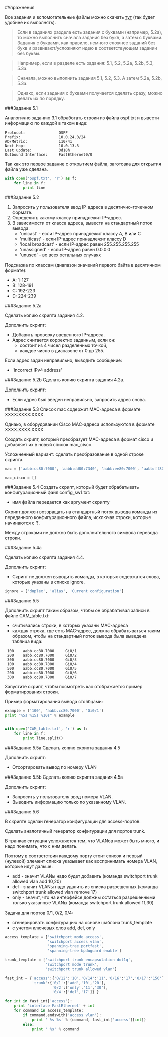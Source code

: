 #Упражнения

Все задания и вспомогательные файлы можно скачать [тут](https://github.com/natenka/PyNEng/blob/master/exercises.zip) (так будет удобнее их выполнять).

> Если в заданиях раздела есть задания с буквами (например, 5.2a), то можно выполнить сначала задания без букв, а затем с буквами. Задания с буквами, как правило, немного сложнее заданий без букв и развивают/усложняют идею в соответствующем задании без буквы.

> Например, если в разделе есть задания: 5.1, 5.2, 5.2a, 5.2b, 5.3, 5.3a.

> Сначала, можно выполнить задания 5.1, 5.2, 5.3. А затем 5.2a, 5.2b, 5.3a.

> Однако, если задания с буквами получается сделать сразу, можно делать их по порядку.

###Задание 5.1

Аналогично заданию 3.1 обработать строки из файла ospf.txt
и вывести информацию по каждой в таком виде:
```
Protocol:               OSPF
Prefix:                 10.0.24.0/24
AD/Metric:              110/41
Next-Hop:               10.0.13.3
Last update:            3d18h
Outbound Interface:     FastEthernet0/0
```
Так как это первое задание с открытием файла, заготовка для открытия файла уже сделана.

```python
with open('ospf.txt', 'r') as f:
    for line in f:
        print line
```

###Задание 5.2

1. Запросить у пользователя ввод IP-адреса в десятично-точечном формате.
2. Определить какому классу принадлежит IP-адрес.
3. В зависимости от класса адреса, вывести на стандартный поток вывода:
   * 'unicast' - если IP-адрес принадлежит классу A, B или C
   * 'multicast' - если IP-адрес принадлежит классу D
   * 'local broadcast' - если IP-адрес равен 255.255.255.255
   * 'unassigned' - если IP-адрес равен 0.0.0.0
   * 'unused' - во всех остальных случаях

Подсказка по классам (диапазон значений первого байта в десятичном формате):
* A: 1-127
* B: 128-191
* C: 192-223
* D: 224-239

###Задание 5.2a

Сделать копию скрипта задания 4.2.

Дополнить скрипт:
- Добавить проверку введенного IP-адреса.
- Адрес считается корректно заданным, если он:
   - состоит из 4 чисел разделенных точкой,
   - каждое число в диапазоне от 0 до 255.

Если адрес задан неправильно, выводить сообщение:
* 'Incorrect IPv4 address'


###Задание 5.2b
Сделать копию скрипта задания 4.2a.

Дополнить скрипт:
* Если адрес был введен неправильно, запросить адрес снова.

###Задание 5.3
Список mac содержит MAC-адреса в формате XXXX:XXXX:XXXX.

Однако, в оборудовании Cisco MAC-адреса используются в формате XXXX.XXXX.XXXX.

Создать скрипт, который преобразует MAC-адреса в формат cisco и добавляет их в новый список mac_cisco.

Усложненный вариант: сделать преобразование в одной строке скрипта.

```python
mac = ['aabb:cc80:7000', 'aabb:dd80:7340', 'aabb:ee80:7000', 'aabb:ff80:7000']

mac_cisco = []
```

###Задание 5.4
Создать скрипт, который будет обрабатывать конфигурационный файл config_sw1.txt:
* имя файла передается как аргумент скрипту

Скрипт должен возвращать на стандартный поток вывода команды из переданного 
конфигурационного файла, исключая строки, которые начинаются с '!'.

Между строками не должно быть дополнительного символа перевода строки.


###Задание 5.4a

Сделать копию скрипта задания 4.4.

Дополнить скрипт:
* Скрипт не должен выводить команды, в которых содержатся слова, которые указаны в списке ignore.

```python
ignore = ['duplex', 'alias', 'Current configuration']
```


###Задание 5.5

Дополнить скрипт таким образом, чтобы он обрабатывал записи в файле CAM_table.txt:
* считывались строки, в которых указаны MAC-адреса
* каждая строка, где есть MAC-адрес, должна обрабатываться таким образом, чтобы на стандартный поток вывода была выведена таблица вида:

```
 100    aabb.cc80.7000     Gi0/1
 200    aabb.cc80.7000     Gi0/2
 300    aabb.cc80.7000     Gi0/3
 100    aabb.cc80.7000     Gi0/4
 500    aabb.cc80.7000     Gi0/5
 200    aabb.cc80.7000     Gi0/6
 300    aabb.cc80.7000     Gi0/7
```
Запустите скрипт, чтобы посмотреть как отображается пример форматирования строки.

Пример форматирования вывода столбцами:
```python
example = ('100', 'aabb.cc80.7000', 'Gi0/1')
print "%5s %15s %10s" % example


with open('CAM_table.txt', 'r') as f:
    for line in f:
        print line.split()
```


###Задание 5.5a
Сделать копию скрипта задания 4.5

Дополнить скрипт:
* Отсортировать вывод по номеру VLAN


###Задание 5.5b
Сделать копию скрипта задания 4.5a

Дополнить скрипт:
* Запросить у пользователя ввод номера VLAN.
* Выводить информацию только по указанному VLAN.

###Задание 5.6

В скрипте сделан генератор конфигурации для access-портов.

Сделать аналогичный генератор конфигурации для портов trunk.

В транках ситуация усложняется тем, что VLANов может быть много, и надо понимать, 
что с ним делать. 

Поэтому в соответствии каждому порту стоит список 
и первый (нулевой) элемент списка указывает как воспринимать номера VLAN, 
которые идут дальше:
* add - значит VLANы надо будет добавить (команда switchport trunk allowed vlan add 10,20)
* del - значит VLANы надо удалить из списка разрешенных (команда switchport trunk allowed vlan remove 17)
* only - значит, что на интерфейсе должны остаться разрешенными только указанные VLANы (команда switchport trunk allowed 11,30)

Задача для портов 0/1, 0/2, 0/4:
* сгенерировать конфигурацию на основе шаблона trunk_template
* с учетом ключевых слов add, del, only

```python
access_template = ['switchport mode access',
                   'switchport access vlan',
                   'spanning-tree portfast',
                   'spanning-tree bpduguard enable']

trunk_template = ['switchport trunk encapsulation dot1q',
                  'switchport mode trunk',
                  'switchport trunk allowed vlan']

fast_int = {'access':{'0/12':'10','0/14':'11','0/16':'17','0/17':'150'}, 
            'trunk':{'0/1':['add','10','20'],
                     '0/2':['only','11','30'],
                     '0/4':['del','17']} }

for int in fast_int['access']:
    print 'interface FastEthernet' + int
    for command in access_template:
        if command.endswith('access vlan'):
            print ' %s %s' % (command, fast_int['access'][int])
        else:
            print ' %s' % command
```
